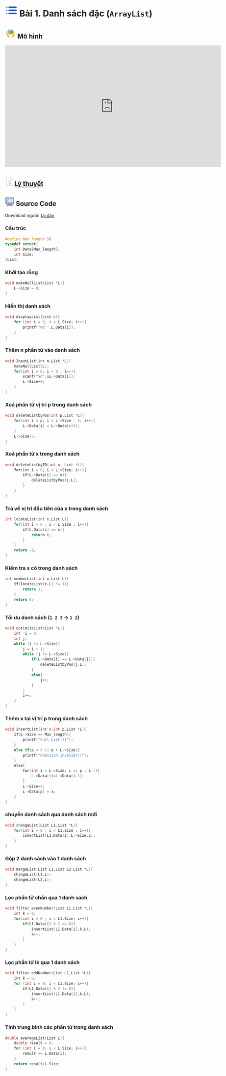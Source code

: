 # <img src="https://raw.githubusercontent.com/Zenfection/Image/master/2020/12/16-23-16-31-icons8-list.png" width="40"> Bài 1. Danh sách đặc (`ArrayList`)

## <img src="https://raw.githubusercontent.com/Zenfection/Image/master/2021/05/08-10-31-59-icons8_handle_with_care_35px.png"> Mô hình 

<div class="videoZen">
  <iframe width="704" height="396" src="https://www.youtube.com/embed/tuujlJ19IK4" title="YouTube video player" frameborder="0" allow="accelerometer; autoplay; clipboard-write; encrypted-media; gyroscope; picture-in-picture" allowfullscreen></iframe>
</div>

## <img src="https://raw.githubusercontent.com/Zenfection/Image/master/2021/05/08-10-30-52-icons8_concept_30px.png">[Lý thuyết](https://nguyenvanhieu.vn/mang-1-chieu-trong-c/)

## <img src="https://raw.githubusercontent.com/Zenfection/Image/master/2021/05/08-10-24-29-icons8_google_code_30px.png"> Source Code

Download nguồn [tại đây]()

### Cấu trúc

```c
#define Max_length 50
typedef struct{
    int Data[Max_length];
    int Size;
}List;
```

### Khởi tạo rỗng 

```c
void makeNullList(List *L){
    L->Size = 0;
}
```

### Hiển thị danh sách

```c
void displayList(List L){
    for (int i = 0; i < L.Size; i++){
        printf("%d ",L.Data[i]);
    }
}
```

### Thêm n phần tử vào danh sách

```c
void InputList(int n,List *L){
    makeNullList(L);
    for(int i = 0; i < n ; i++){
        scanf("%d",&L->Data[i]);
        L->Size++;
    }
}
```

### Xoá phần tử vị trí p trong danh sách

```c
void deleteListbyPos(int p,List *L){
    for(int i = p; i < L->Size - 1; i++){
        L->Data[i] = L->Data[i+1];
    }
    L->Size--;
}
```


### Xoá phần tử x trong danh sách

```c
void deleteListbyID(int x, List *L){
    for(int i = 0; i < L->Size; i++){
        if(L->Data[i] == x){
            deleteListbyPos(i,L);
        }
    }
}
```

### Trả về vị trí đầu tiên của x trong danh sách

```c
int locateList(int x,List L){
    for(int i = 0 ; i < L.Size ; i++){
        if(L.Data[i] == x){
            return i;
        }
    }
    return -1;
}
```

### Kiểm tra x có trong danh sách

```c
int memberList(int x,List L){
    if(locateList(x,L) != 1){
        return 1;
    }
    return 0;
}
```

### Tối ưu danh sách (`1 2 3` -> `1 2`)

```c
void optimizeList(List *L){
    int  i = 0;
    int j;
    while (i != L->Size){
        j = i + 1;
        while (j != L->Size){
            if(L->Data[i] == L->Data[j]){
                deleteListbyPos(j,L);
            }
            else{
                j++;
            }
        }
        i++;
    }  
}
```

### Thêm x tại vị trí p trong danh sách

```c
void insertList(int x,int p,List *L){
    if(L->Size == Max_length){
        printf("Full List!!!");
    }
    else if(p < 0 || p > L->Size){
        printf("Position Invalid!!!");
    }
    else{
        for(int i = L->Size; i >= p ; i--){
            L->Data[i]=L->Data[i-1];
        }
        L->Size++;
        L->Data[p] = x;
    }
}
```

### chuyển danh sách qua danh sách mới

```c
void changeList(List L1,List *L){
    for(int i = 0 ; i < L1.Size ; i++){
        insertList(L1.Data[i],L->Size,L);
    }
}
```

### Gộp 2 danh sách vào 1 danh sách

```c
void mergeList(List L1,List L2,List *L){
    changeList(L1,L);
    changeList(L2,L);
}
```

### Lọc phần tử chẳn qua 1 danh sách

```c
void filter_evenNumber(List L1,List *L){
    int k = 0;
    for(int i = 0 ; i < L1.Size; i++){
        if(L1.Data[i] % 2 == 0){
            insertList(L1.Data[i],k,L);
            k++;
        }
    }
}
```

### Lọc phần tử lẻ qua 1 danh sách

```c
void filter_oddNumber(List L1,List *L){
    int k = 0;
    for (int i = 0; i < L1.Size; i++){
        if(L1.Data[i] % 2 != 0){
            insertList(L1.Data[i],k,L);
            k++;
        }
    }
}
```

### Tính trung bình các phần tử trong danh sách

```c
double averageList(List L){
    double result = 0;
    for (int i = 0; i < L.Size; i++){
        result += L.Data[i];
    }
    return result/L.Size;
}
```





